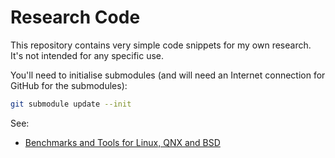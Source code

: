 # Research Code

This repository contains very simple code snippets for my own research. It's not
intended for any specific use.

You'll need to initialise submodules (and will need an Internet connection for
GitHub for the submodules):

```sh
git submodule update --init
```

See:

- [Benchmarks and Tools for Linux, QNX and BSD](./qnx/README.md)
